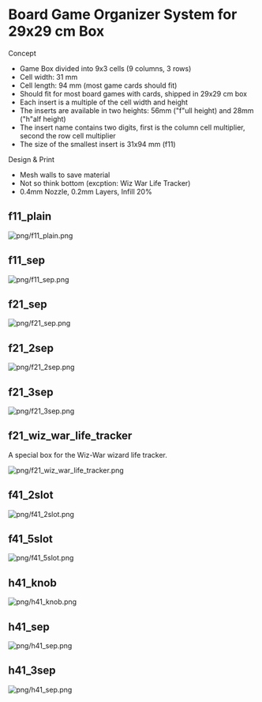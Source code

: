 
# Board Game Organizer System for 29x29 cm Box

Concept

 * Game Box divided into 9x3 cells (9 columns, 3 rows)
 * Cell width: 31 mm
 * Cell length: 94 mm (most game cards should fit)
 * Should fit for most board games with cards, shipped in 29x29 cm box
 * Each insert is a multiple of the cell width and height
 * The inserts are available in two heights: 56mm ("f"ull height) and 28mm ("h"alf height) 
 * The insert name contains two digits, first is the column cell multiplier, second the row cell multiplier
 * The size of the smallest insert is 31x94 mm (f11)
 
Design & Print

 * Mesh walls to save material
 * Not so think bottom (excption: Wiz War Life Tracker)
 * 0.4mm Nozzle, 0.2mm Layers, Infill 20%

## f11_plain

![png/f11_plain.png](png/f11_plain.png)

## f11_sep

![png/f11_sep.png](png/f11_sep.png)

## f21_sep

![png/f21_sep.png](png/f21_sep.png)

## f21_2sep

![png/f21_2sep.png](png/f21_2sep.png)

## f21_3sep

![png/f21_3sep.png](png/f21_3sep.png)

## f21_wiz_war_life_tracker

A special box for the Wiz-War wizard life tracker.

![png/f21_wiz_war_life_tracker.png](png/f21_wiz_war_life_tracker.png)

## f41_2slot

![png/f41_2slot.png](png/f41_2slot.png)

## f41_5slot

![png/f41_5slot.png](png/f41_5slot.png)

## h41_knob

![png/h41_knob.png](png/h41_knob.png)

## h41_sep

![png/h41_sep.png](png/h41_sep.png)

## h41_3sep

![png/h41_sep.png](png/h41_sep.png)
